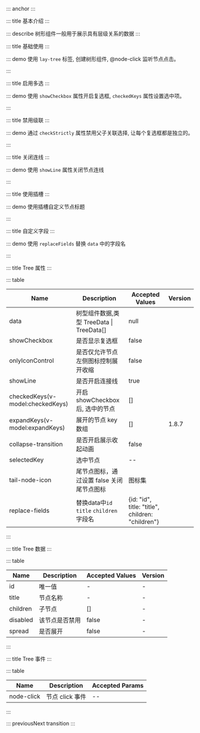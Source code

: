::: anchor
:::

::: title 基本介绍
:::

::: describe 树形组件一般用于展示具有层级关系的数据
:::

::: title 基础使用
:::

::: demo 使用 `lay-tree` 标签, 创建树形组件, @node-click 监听节点点击。

<template>
  <lay-tree
    :data="data"
	:tail-node-icon="false"
	:onlyIconControl="true"
	v-model:selectedKey="selectedKey"
    @node-click="handleClick"
  >
  </lay-tree>
</template>

<script setup>
import { ref } from 'vue';

const selectedKey = ref(1);

const data = ref([{
	title: '一级1',
	id: 1,
	checked: true,
	children: [{
		title: '二级1-1',
		id: 3,
		href: 'https://www.layui.com/',
		children: [{
			title: '三级1-1-3',
			id: 23,
			children: [{
				title: '四级1-1-3-1',
				id: 24,
				children: [{
					title: '五级1-1-3-1-1',
					id: 30,
					field: ''
				},
				{
					title: '五级1-1-3-1-2',
					id: 31,
				}]
			}]
		},
		{
			title: '三级1-1-1',
			id: 7,
			children: [{
				title: '四级1-1-1-1',
				id: 15,
				href: 'https://www.layui.com/doc/'
			}]
		},
		{
			title: '三级1-1-2',
			id: 8,
			children: [{
				title: '四级1-1-2-1',
				id: 32,
			}]
		}]
	},
	{
		title: '二级1-2',
		id: 4,
		children: [{
			title: '三级1-2-1',
			id: 9,
			disabled: true
		},
		{
			title: '三级1-2-2',
			id: 10,
		}]
	},
	{
		title: '二级1-3',
		id: 20,
		children: [{
			title: '三级1-3-1',
			id: 21,
		},
		{
			title: '三级1-3-2',
			id: 22,
		}]
	}]
},
{
	title: '一级2',
	id: 2,
	children: [{
		title: '二级2-1',
		id: 5,
		spread: true,
		children: [{
			title: '三级2-1-1',
			id: 11,
		},
		{
			title: '三级2-1-2',
			id: 12,
		}]
	},
	{
		title: '二级2-2',
		id: 6,
		children: [{
			title: '三级2-2-1',
			id: 13,
		},
		{
			title: '三级2-2-2',
			id: 14,
			disabled: true
		}]
	}]
},
{
	title: '一级3',
	id: 16,
	children: [{
		title: '二级3-1',
		id: 17,
		fixed: true,
		children: [{
			title: '三级3-1-1',
			id: 18,
		},
		{
			title: '三级3-1-2',
			id: 19,
		}]
	},
	{
		title: '二级3-2',
		id: 27,
		children: [{
			title: '三级3-2-1',
			id: 28,
		},
		{
			title: '三级3-2-2',
			id: 29,
		}]
	}]
}]);

function handleClick(node) {
  console.log("Click Node:" + JSON.stringify(node));
}
</script>

:::

::: title 启用多选
:::

::: demo 使用 `showCheckbox` 属性开启复选框, `checkedKeys` 属性设置选中项。

<template>
  <lay-tree
    :data="data2"
	:showCheckbox="showCheckbox2"
	v-model:checkedKeys="checkedKeys2"
  >
  </lay-tree>
</template>

<script setup>
import { ref } from 'vue';

const checkedKeys2 = ref([]);
const showCheckbox2 = ref(true);

const data2 = ref([{
	title: '一级1',
	id: 1,
	checked: true,
	spread: true,
	children: [{
		title: '二级1-1',
		id: 3,
		href: 'https://www.layui.com/',
		children: [{
			title: '三级1-1-3',
			id: 23,
			children: [{
				title: '四级1-1-3-1',
				id: 24,
				children: [{
					title: '五级1-1-3-1-1',
					id: 30,
					field: ''
				},
				{
					title: '五级1-1-3-1-2',
					id: 31,
				}]
			}]
		},
		{
			title: '三级1-1-1',
			id: 7,
			children: [{
				title: '四级1-1-1-1',
				id: 15,
				href: 'https://www.layui.com/doc/'
			}]
		},
		{
			title: '三级1-1-2',
			id: 8,
			children: [{
				title: '四级1-1-2-1',
				id: 32,
			}]
		}]
	},
	{
		title: '二级1-2',
		id: 4,
		spread: true,
		children: [{
			title: '三级1-2-1',
			id: 9,
			disabled: true
		},
		{
			title: '三级1-2-2',
			id: 10,
		}]
	},
	{
		title: '二级1-3',
		id: 20,
		children: [{
			title: '三级1-3-1',
			id: 21,
		},
		{
			title: '三级1-3-2',
			id: 22,
		}]
	}]
},
{
	title: '一级2',
	id: 2,
	spread: true,
	children: [{
		title: '二级2-1',
		id: 5,
		spread: true,
		children: [{
			title: '三级2-1-1',
			id: 11,
		},
		{
			title: '三级2-1-2',
			id: 12,
		}]
	},
	{
		title: '二级2-2',
		id: 6,
		children: [{
			title: '三级2-2-1',
			id: 13,
		},
		{
			title: '三级2-2-2',
			id: 14,
			disabled: true
		}]
	}]
},
{
	title: '一级3',
	id: 16,
	children: [{
		title: '二级3-1',
		id: 17,
		fixed: true,
		children: [{
			title: '三级3-1-1',
			id: 18,
		},
		{
			title: '三级3-1-2',
			id: 19,
		}]
	},
	{
		title: '二级3-2',
		id: 27,
		children: [{
			title: '三级3-2-1',
			id: 28,
		},
		{
			title: '三级3-2-2',
			id: 29,
		}]
	}]
}]);
</script>

:::

::: title 禁用级联
:::

::: demo 通过 `checkStrictly` 属性禁用父子关联选择, 让每个复选框都是独立的。

<template>
  <lay-tree
	v-model:checkedKeys="checkedKeys3"
    :checkStrictly="true"
	:showCheckbox="true"
	:data="data3"
  >
  </lay-tree>
</template>

<script setup>
import { ref } from 'vue';

const data3 = ref([{
	title: '一级1',
	id: 1,
	checked: true,
	spread: true,
	children: [{
		title: '二级1-1',
		id: 3,
		href: 'https://www.layui.com/',
		children: [{
			title: '三级1-1-3',
			id: 23,
			children: [{
				title: '四级1-1-3-1',
				id: 24,
				children: [{
					title: '五级1-1-3-1-1',
					id: 30,
					field: ''
				},
				{
					title: '五级1-1-3-1-2',
					id: 31,
				}]
			}]
		},
		{
			title: '三级1-1-1',
			id: 7,
			children: [{
				title: '四级1-1-1-1',
				id: 15,
				href: 'https://www.layui.com/doc/'
			}]
		},
		{
			title: '三级1-1-2',
			id: 8,
			children: [{
				title: '四级1-1-2-1',
				id: 32,
			}]
		}]
	},
	{
		title: '二级1-2',
		id: 4,
		spread: true,
		children: [{
			title: '三级1-2-1',
			id: 9,
			disabled: true
		},
		{
			title: '三级1-2-2',
			id: 10,
		}]
	},
	{
		title: '二级1-3',
		id: 20,
		children: [{
			title: '三级1-3-1',
			id: 21,
		},
		{
			title: '三级1-3-2',
			id: 22,
		}]
	}]
},
{
	title: '一级2',
	id: 2,
	spread: true,
	children: [{
		title: '二级2-1',
		id: 5,
		spread: true,
		children: [{
			title: '三级2-1-1',
			id: 11,
		},
		{
			title: '三级2-1-2',
			id: 12,
		}]
	},
	{
		title: '二级2-2',
		id: 6,
		children: [{
			title: '三级2-2-1',
			id: 13,
		},
		{
			title: '三级2-2-2',
			id: 14,
			disabled: true
		}]
	}]
},
{
	title: '一级3',
	id: 16,
	children: [{
		title: '二级3-1',
		id: 17,
		fixed: true,
		children: [{
			title: '三级3-1-1',
			id: 18,
		},
		{
			title: '三级3-1-2',
			id: 19,
		}]
	},
	{
		title: '二级3-2',
		id: 27,
		children: [{
			title: '三级3-2-1',
			id: 28,
		},
		{
			title: '三级3-2-2',
			id: 29,
		}]
	}]
}]);

const checkedKeys3 = ref([2,3])
</script>

:::

::: title 关闭连线
:::

::: demo 使用 `showLine` 属性关闭节点连线

<template>
  <lay-tree
    :data="data"
		v-model:selectedKey="selectedKey"
	:showLine="showLine"
  >
  </lay-tree>
</template>

<script setup>
import { ref } from 'vue';

const showLine=ref(false)
</script>

:::

::: title 使用插槽
:::

::: demo 使用插槽自定义节点标题

<template>
  <lay-tree :data="data">	
	<template #title="{ data }">
		{{ data.title }}
	</template>
  </lay-tree>
</template>

<script setup>
import { ref } from 'vue';
</script>

:::

::: title 自定义字段
:::

::: demo 使用 `replaceFields` 替换 `data` 中的字段名

<template>
  <lay-tree
    :data="data9"
		:showCheckbox="showCheckbox2"
		v-model:checkedKeys="checkedKeys2"
		:replaceFields="replaceFields"
  >
  </lay-tree>
</template>

<script setup>
import { ref } from 'vue';

const checkedKeys2 = ref([]);
const showCheckbox2 = ref(true);

const replaceFields = ref({
	id: 'key',
	title: 'name',
	children: 'child'
})

const data9 = ref([{
	name: '一级1',
	key: 1,
	spread: true,
	child: [
		{
			name: '一级1-1',
			key: 11,
			child: [
				{
					name: '一级1-1-1',
					key: 111,
				},
				{
					name: '一级1-1-2',
					key: 112,
				}
			]
		},
		{
			name: '一级1-2',
			key: 12,
			child: [
				{
					name: '一级1-2-1',
					key: 121,
				},
				{
					name: '一级1-2-2',
					key: 122,
				}
			]
		}
	]
},
{
	name: '一级2',
	key: 2,
	spread: true,
	child: [
		{
			name: '一级2-1',
			key: 21,
			spread: true,
		},
		{
			name: '一级2-2',
			key: 22,
			spread: true,
			child: [
				{
					name: '一级2-2-1',
					key: 221,
					spread: true,
				}
			]
		}
	]
}]);
</script>

:::

::: title Tree 属性
:::

::: table

| Name                             | Description                              | Accepted Values | Version |
| -------------------------------- | ---------------------------------------- | --------------- |--------------- |
| data                             | 树型组件数据,类型 TreeData \| TreeData[] | null            | |
| showCheckbox                     | 是否显示复选框                           | false           | |
| onlyIconControl                  | 是否仅允许节点左侧图标控制展开收缩         | false           | |
| showLine                         | 是否开启连接线                           | true            | |
| checkedKeys(v-model:checkedKeys) | 开启 showCheckbox 后, 选中的节点         | []              | |
| expandKeys(v-model:expandKeys)   | 展开的节点 key 数组                      | []              | 1.8.7 |
| collapse-transition              | 是否开启展示收起动画                     | false           | |
| selectedKey                      | 选中节点                                | --              | |
| tail-node-icon                   | 尾节点图标，通过设置 false 关闭尾节点图标  | 图标集          | |
| replace-fields                   | 替换data中`id` `title` `children` 字段名  | {id: "id", title: "title", children: "children"}          | |

:::

::: title Tree 数据
:::

::: table

| Name                | Description | Accepted Values | Version |
|---------------------|-------------| --------------- |--------------- |
| id                  | 唯一值          | -               | -|
| title               | 节点名称        | -               | -|
| children            | 子节点          | []              | -|
| disabled            | 该节点是否禁用   | false           | - |
| spread              | 是否展开        | false           | -|

:::

::: title Tree 事件
:::

::: table

| Name       | Description     | Accepted Params |
| ---------- | --------------- | --------------- |
| node-click | 节点 click 事件 | --              |

:::

::: previousNext transition
:::
